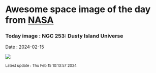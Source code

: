 
# Awesome space image of the day from [NASA](https://api.nasa.gov/)

### Today image : NGC 253: Dusty Island Universe
Date : 2024-02-15

![](https://apod.nasa.gov/apod/image/2402/ngc253_STXL6303_RC14_LHaRGB_2023_1024.jpg)

<small>Latest update : Thu Feb 15 10:13:57 2024</small>
        